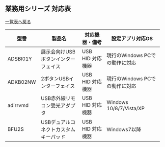 ## 業務用シリーズ 対応表
[一覧表へ戻る](README.md)

| 型番 | 製品名 | 対応機器・備考 |  設定アプリ対応OS |
| --- | --- | --- | --- | 
| <a id="ADSBI01Y">ADSBI01Y</a>   | 展示会向けUSBボタンインターフェイス   | USB HID 対応機器 | 現行のWindows PCでの動作に対応 |
| <a id="ADKB02NW">ADKB02NW</a>   | 2ボタンUSBインターフェイス           | USB HID 対応機器 | 現行のWindows PCでの動作に対応 |
| <a id="adirrvmd">adirrvmd</a>   | USB赤外線リモコン受光アダプタ         | USB HID 対応機器 | Windows 10/8/7/Vista/XP |
| <a id="BFU2S">BFU2S</a>         | USBデュアルコネクトカスタムキーパッド | USB HID 対応機器 |  Windows7以降  |
